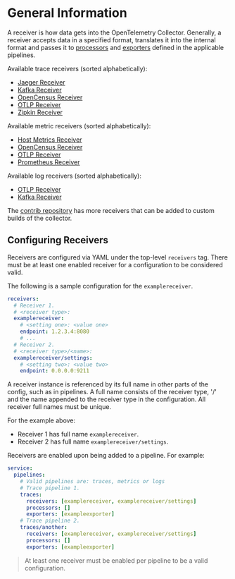 # General Information

A receiver is how data gets into the OpenTelemetry Collector. Generally, a
receiver accepts data in a specified format, translates it into the internal
format and passes it to [processors](../processor/README.md) and
[exporters](../exporter/README.md) defined in the applicable
pipelines.

Available trace receivers (sorted alphabetically):

- [Jaeger Receiver](jaegerreceiver/README.md)
- [Kafka Receiver](kafkareceiver/README.md)
- [OpenCensus Receiver](opencensusreceiver/README.md)
- [OTLP Receiver](otlpreceiver/README.md)
- [Zipkin Receiver](zipkinreceiver/README.md)

Available metric receivers (sorted alphabetically):

- [Host Metrics Receiver](hostmetricsreceiver/README.md)
- [OpenCensus Receiver](opencensusreceiver/README.md)
- [OTLP Receiver](otlpreceiver/README.md)
- [Prometheus Receiver](prometheusreceiver/README.md)

Available log receivers (sorted alphabetically):

- [OTLP Receiver](otlpreceiver/README.md)
- [Kafka Receiver](kafkareceiver/README.md)

The [contrib repository](https://github.com/open-telemetry/opentelemetry-collector-contrib)
 has more receivers that can be added to custom builds of the collector.

## Configuring Receivers

Receivers are configured via YAML under the top-level `receivers` tag. There
must be at least one enabled receiver for a configuration to be considered
valid.

The following is a sample configuration for the `examplereceiver`.

```yaml
receivers:
  # Receiver 1.
  # <receiver type>:
  examplereceiver:
    # <setting one>: <value one>
    endpoint: 1.2.3.4:8080
    # ...
  # Receiver 2.
  # <receiver type>/<name>:
  examplereceiver/settings:
    # <setting two>: <value two>
    endpoint: 0.0.0.0:9211
```

A receiver instance is referenced by its full name in other parts of the config,
such as in pipelines. A full name consists of the receiver type, '/' and the
name appended to the receiver type in the configuration. All receiver full names
must be unique.

For the example above:

- Receiver 1 has full name `examplereceiver`.
- Receiver 2 has full name `examplereceiver/settings`.

Receivers are enabled upon being added to a pipeline. For example:

```yaml
service:
  pipelines:
    # Valid pipelines are: traces, metrics or logs
    # Trace pipeline 1.
    traces:
      receivers: [examplereceiver, examplereceiver/settings]
      processors: []
      exporters: [exampleexporter]
    # Trace pipeline 2.
    traces/another:
      receivers: [examplereceiver, examplereceiver/settings]
      processors: []
      exporters: [exampleexporter]
```

> At least one receiver must be enabled per pipeline to be a valid configuration.